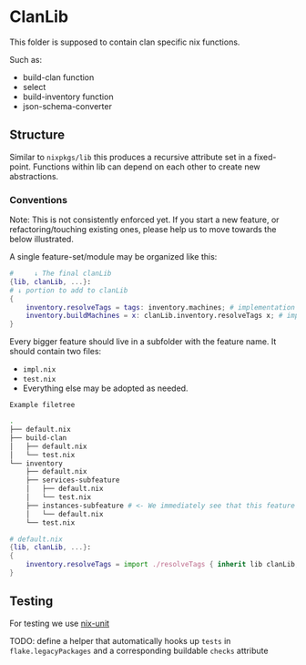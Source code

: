# ClanLib

This folder is supposed to contain clan specific nix functions.

Such as:

- build-clan function
- select
- build-inventory function
- json-schema-converter

## Structure

Similar to `nixpkgs/lib` this produces a recursive attribute set in a fixed-point.
Functions within lib can depend on each other to create new abstractions.

### Conventions

Note: This is not consistently enforced yet.
If you start a new feature, or refactoring/touching existing ones, please help us to move towards the below illustrated.

A single feature-set/module may be organized like this:

```nix
#     ↓ The final clanLib
{lib, clanLib, ...}:
# ↓ portion to add to clanLib
{
    inventory.resolveTags = tags: inventory.machines; # implementation
    inventory.buildMachines = x: clanLib.inventory.resolveTags x; # implementation
}
```

Every bigger feature should live in a subfolder with the feature name.
It should contain two files:

- `impl.nix`
- `test.nix`
- Everything else may be adopted as needed.

```
Example filetree
```
```sh
.
├── default.nix
├── build-clan
│   ├── default.nix
│   └── test.nix
└── inventory
    ├── default.nix
    ├── services-subfeature
    │   ├── default.nix
    │   └── test.nix
    ├── instances-subfeature # <- We immediately see that this feature is not tested on itself.
    │   └── default.nix
    └── test.nix
```

```nix
# default.nix
{lib, clanLib, ...}:
{
    inventory.resolveTags = import ./resolveTags { inherit lib clanLib; };
}
```

## Testing

For testing we use [nix-unit](https://github.com/nix-community/nix-unit)

TODO: define a helper that automatically hooks up `tests` in `flake.legacyPackages` and a corresponding buildable `checks` attribute
